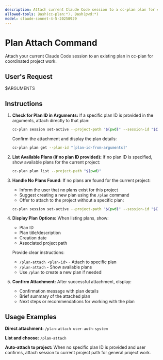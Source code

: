 ```yaml
---
description: Attach current Claude Code session to a cc-plan plan for coordinated project work
allowed-tools: Bash(cc-plan:*), Bash(pwd:*)
model: claude-sonnet-4-5-20250929
---
```


# Plan Attach Command

Attach your current Claude Code session to an existing plan in cc-plan for coordinated project work.

## User's Request
$ARGUMENTS

## Instructions

1. **Check for Plan ID in Arguments:**
   If a specific plan ID is provided in the arguments, attach directly to that plan:
   ```bash
   cc-plan session set-active --project-path "$(pwd)" --session-id "$CLAUDE_SESSION_ID" --plan-id "[plan-id-from-arguments]"
   ```

   Confirm the attachment and display the plan details:
   ```bash
   cc-plan plan get --plan-id "[plan-id-from-arguments]"
   ```

2. **List Available Plans (if no plan ID provided):**
   If no plan ID is specified, show available plans for the current project:
   ```bash
   cc-plan plan list --project-path "$(pwd)"
   ```

3. **Handle No Plans Found:**
   If no plans are found for the current project:
   - Inform the user that no plans exist for this project
   - Suggest creating a new plan using the `/plan` command
   - Offer to attach to the project without a specific plan:
   ```bash
   cc-plan session set-active --project-path "$(pwd)" --session-id "$CLAUDE_SESSION_ID"
   ```

4. **Display Plan Options:**
   When listing plans, show:
   - Plan ID
   - Plan title/description
   - Creation date
   - Associated project path

   Provide clear instructions:
   - `/plan-attach <plan-id>` - Attach to specific plan
   - `/plan-attach` - Show available plans
   - Use `/plan` to create a new plan if needed

5. **Confirm Attachment:**
   After successful attachment, display:
   - Confirmation message with plan details
   - Brief summary of the attached plan
   - Next steps or recommendations for working with the plan

## Usage Examples

**Direct attachment:**
`/plan-attach user-auth-system`

**List and choose:**
`/plan-attach`

**Auto-attach to project:**
When no specific plan ID is provided and user confirms, attach session to current project path for general project work.
